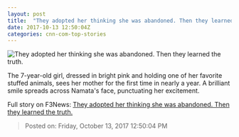 ```yaml
---
layout: post
title:  "They adopted her thinking she was abandoned. Then they learned the truth."
date: 2017-10-13 12:50:04Z
categories: cnn-com-top-stories
---
```


![They adopted her thinking she was abandoned. Then they learned the truth.](http://i2.cdn.cnn.com/cnnnext/dam/assets/170714175348-mata-closeup-super-tease.jpg)

The 7-year-old girl, dressed in bright pink and holding one of her favorite stuffed animals, sees her mother for the first time in nearly a year. A brilliant smile spreads across Namata's face, punctuating her excitement.


Full story on F3News: [They adopted her thinking she was abandoned. Then they learned the truth.](http://www.f3nws.com/n/mMWSzH)

> Posted on: Friday, October 13, 2017 12:50:04 PM
